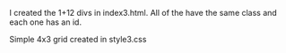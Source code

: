 I created the 1+12 divs in index3.html.
All of the have the same class and each one has an id.

Simple 4x3 grid created in style3.css
